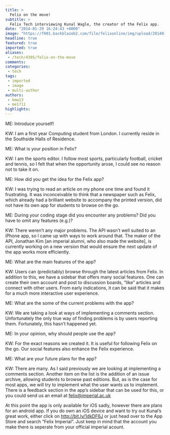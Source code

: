 ```yaml
---
title: >
  Felix on the move!
subtitle: >
  Felix Tech interviewing Kunal Wagle, the creator of the Felix app.
date: "2014-01-29 16:24:43 +0000"
image: "https://f001.backblazeb2.com/file/felixonline/img/upload/201401291629-me1711-tech_felapp.jpg"
headline: true
featured: true
imported: true
aliases:
 - /tech/4305/felix-on-the-move
comments:
categories:
 - tech
tags:
 - imported
 - image
 - multi-author
authors:
 - kmw13
 - me1711
highlights:
---
```


ME: Introduce yourself!

KW: I am a first year Computing student from London. I currently reside in the Southside Halls of Residence.

ME: What is your position in Felix?

KW: I am the sports editor. I follow most sports, particularly football, cricket and tennis, so I felt that when the opportunity arose, I could see no reason not to take it on.

ME: How did you get the idea for the Felix app?

KW: I was trying to read an article on my phone one time and found it frustrating. It was inconceivable to think that a newspaper such as Felix, which already had a brilliant website to accompany the printed version, did not have its own app for students to browse on the go.

ME: During your coding stage did you encounter any problems? Did you have to omit any features (e.g.)?

KW: There weren’t any major problems. The API wasn’t well suited to an iPhone app, so I came up with ways to work around that. The maker of the API, Jonathan Kim [an imperial alumni, who also made the website], is currently working on a new version that would ensure the next update of the app works more efficiently.

ME: What are the main features of the app?

KW: Users can (predictably) browse through the latest articles from Felix. In addition to this, we have a sidebar that offers many social features. One can create their own account and post to discussion boards, “like” articles and connect with other users. From early indications, it can be said that it makes for a much more interactive user experience.

ME: What are the some of the current problems with the app?

KW: We are taking a look at ways of implementing a comments section. Unfortunately the only true way of finding problems is by users reporting them. Fortunately, this hasn’t happened yet.

ME: In your opinion, why should people use the app?

KW: For the exact reasons we created it. It is useful for following Felix on the go. Our social features also enhance the Felix experience.

ME: What are your future plans for the app?

KW: There are many. As I said previously we are looking at implementing a comments section. Another item on the list is the addition of an issue archive, allowing students to browse past editions. But, as is the case for most apps, we will try to implement what the user wants us to implement. There is a feedback section in the app’s sidebar that can be used for this, or you could send us an email at felix@imperial.ac.uk

At this point the app is only available for iOS sadly, however there are plans for an android app. If you do own an iOS device and want to try out Kunal’s great work, either click on <http://bit.ly/1dkDF6J> or just head over to the App Store and search “Felix Imperial”. Just keep in mind that the account you make there is seperate from your official imperial acount.
